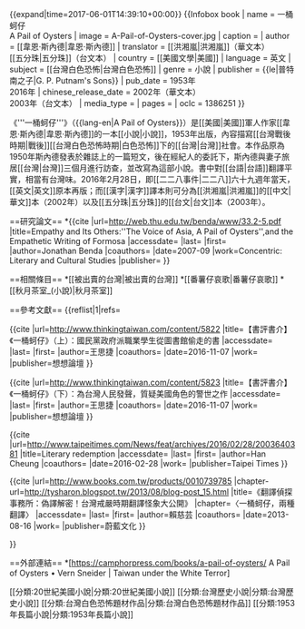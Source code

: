 {{expand|time=2017-06-01T14:39:10+00:00}}
{{Infobox book
| name          = 一桶蚵仔<br />A Pail of Oysters
| image         = A-Pail-of-Oysters-cover.jpg
| caption       = 
| author        = [[韋恩·斯內德|韋恩·斯內德]]
| translator    = [[洪湘嵐|洪湘嵐]]（華文本）<br />[[五分珠|五分珠]]（台文本）
| country       = [[美國文學|美國]]
| language      = 英文
| subject       = [[台灣白色恐怖|台灣白色恐怖]]
| genre         = 小說
| publisher     = {{le|普特南之子|G. P. Putnam's Sons}}
| pub_date      = 1953年<br />2016年
| chinese_release_date = 2002年（華文本）<br />2003年（台文本）
| media_type    = 
| pages         = 
| oclc          = 1386251
}}

《'''一桶蚵仔'''》（{{lang-en|A Pail of Oysters}}）是[[美國|美國]]軍人作家[[韋恩·斯內德|韋恩·斯內德]]的一本[[小說|小說]]，1953年出版，內容描寫[[台灣戰後時期|戰後]][[台灣白色恐怖時期|白色恐怖]]下的[[台灣|台灣]]社會<ref name="王思捷1"/>。本作品原為1950年斯內德發表於雜誌上的一篇短文，後在經紀人的委託下，斯內德與妻子旅居[[台灣|台灣]]三個月進行訪查，並改寫為這部小說<ref name="王思捷1"/>。書中對[[台語|台語]]翻譯平實，相當有台灣味<ref name="王思捷2"/>。2016年2月28日，即[[二二八事件|二二八]]六十九週年當天，[[英文|英文]]原本再版<ref name="蚵仔再版"/>；而[[漢字|漢字]]譯本則可分為[[洪湘嵐|洪湘嵐]]的[[中文|華文]]本（2002年）以及[[五分珠|五分珠]]的[[台文|台文]]本（2003年）<ref name="王思捷1"/><ref name="兩種翻譯"/>。

==研究論文==
*{{cite |url=http://web.thu.edu.tw/benda/www/33.2-5.pdf |title=Empathy and Its Others:''The Voice of Asia, A Pail of Oysters'',and the Empathetic Writing of Formosa |accessdate= |last= |first= |author=Jonathan Benda |coauthors= |date=2007-09 |work=Concentric: Literary and Cultural Studies |publisher= }}

==相關條目==
*[[被出賣的台灣|被出賣的台灣]]
*[[番薯仔哀歌|番薯仔哀歌]]
*[[秋月茶室_(小說)|秋月茶室]]

==參考文獻==
{{reflist|1|refs=

<ref name="王思捷1">{{cite |url=http://www.thinkingtaiwan.com/content/5822 |title=【書評書介】《一桶蚵仔》（上）：國民黨政府派職業學生從圖書館偷走的書 |accessdate= |last= |first= |author=王思捷 |coauthors= |date=2016-11-07 |work= |publisher=想想論壇 }}</ref>

<ref name="王思捷2">{{cite |url=http://www.thinkingtaiwan.com/content/5823 |title=【書評書介】《一桶蚵仔》（下）：為台灣人民發聲，質疑美國角色的警世之作 |accessdate= |last= |first= |author=王思捷 |coauthors= |date=2016-11-07 |work= |publisher=想想論壇 }}</ref>

<ref name="蚵仔再版">{{cite |url=http://www.taipeitimes.com/News/feat/archives/2016/02/28/2003640381 |title=Literary redemption |accessdate= |last= |first= |author=Han Cheung |coauthors= |date=2016-02-28 |work= |publisher=Taipei Times }}</ref>

<ref name="兩種翻譯">{{cite |url=http://www.books.com.tw/products/0010739785 |chapter-url=http://tysharon.blogspot.tw/2013/08/blog-post_15.html |title=《翻譯偵探事務所：偽譯解密！台灣戒嚴時期翻譯怪象大公開》 |chapter=〈一桶蚵仔，兩種翻譯〉 |accessdate= |last= |first= |author=賴慈芸 |coauthors= |date=2013-08-16 |work= |publisher=蔚藍文化 }}</ref>

}}

==外部連結==
*[https://camphorpress.com/books/a-pail-of-oysters/ A Pail of Oysters • Vern Sneider | Taiwan under the White Terror]

[[分類:20世紀美國小說|分類:20世紀美國小說]]
[[分類:台灣歷史小說|分類:台灣歷史小說]]
[[分類:台灣白色恐怖題材作品|分類:台灣白色恐怖題材作品]]
[[分類:1953年長篇小說|分類:1953年長篇小說]]